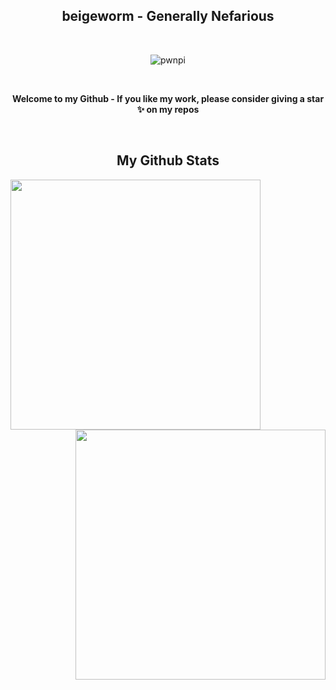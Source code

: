 <div align=center>

<h2 align="center"> beigeworm - Generally Nefarious </h2>
<br>

![pwnpi](https://github.com/beigeworm/PwnPi-A.L.O.A-OLED-build/assets/93350544/a63c79e8-6ab7-4907-bed0-55f05df03062)

<br>

**Welcome to my Github - If you like my work, please consider giving a star ✨ on my repos**

</div>

<br>

<h2 align="center"> My Github Stats </h2>

<div align=center>
<a href="https://github.com/anuraghazra/github-readme-stats" title="Go to Source">
      <img align="left" width=400 src="https://github-readme-streak-stats.herokuapp.com/?user=beigeworm&theme=blue-green" />
    </a>
<a href="https://github.com/anuraghazra/github-readme-stats">
      <img width=400 align="right" src="https://github-readme-stats.vercel.app/api/top-langs/?username=beigeworm&theme=blue-green" />
    </a>
</div>


<!--
**beigeworm/beigeworm** is a ✨ _special_ ✨ repository because its `README.md` (this file) appears on your GitHub profile.

Here are some ideas to get you started:

- 🔭 I’m currently working on ...
- 🌱 I’m currently learning ...
- 👯 I’m looking to collaborate on ...
- 🤔 I’m looking for help with ...
- 💬 Ask me about ...
- 📫 How to reach me: ...
- 😄 Pronouns: ...
- ⚡ Fun fact: ...
-->
